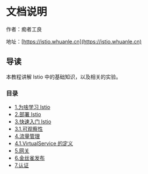 # 文档说明

作者：痴者工良

地址：[https://istio.whuanle.cn](https://istio.whuanle.cn)

## 导读

本教程讲解 Istio 中的基础知识，以及相关的实验。



### 目录

*  [1.为啥学习 Istio](1.start.md) 
*  [2.部署 Istio](2.deploy.md) 
*  [3.快速入门 Istio](3.try.md) 
*   [3.1.可观察性](3.1.tlm.md) 
*  [4.流量管理](4.traffic.md) 
*  [4.1.VirtualService 的定义](4.1.vs.md) 
*  [5.网关](5.gateway.md) 
*  [6.金丝雀发布](6.jsq.md)  
*  [7.认证](7.safe.md) 